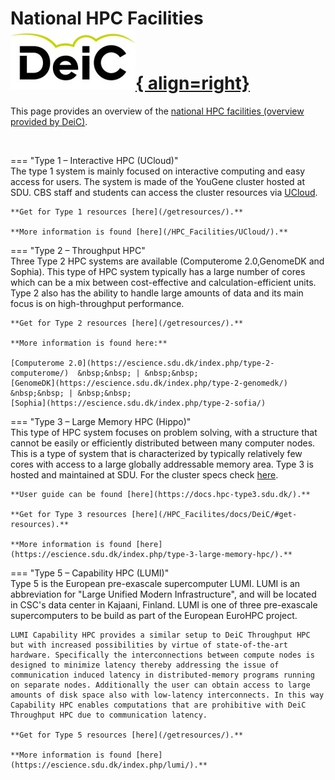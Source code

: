 # National HPC Facilities  [![deic](./images/DeiC.jpg){ align=right}](https://www.deic.dk/) 

This page provides an overview of the [national HPC facilities (overview provided by DeiC)](https://www.deic.dk/en/supercomputing/national-hpc-facilities). 

<br />

=== "Type 1 – Interactive HPC (UCloud)"
    <br />
    The type 1 system is mainly focused on interactive computing and easy access for users. The system is made of the YouGene cluster hosted at SDU. CBS staff and students can access the cluster resources via [UCloud](https://cloud.sdu.dk/app/). 

    **Get for Type 1 resources [here](/getresources/).**

    **More information is found [here](/HPC_Facilities/UCloud/).**

=== "Type 2 – Throughput HPC"
    <br />
    Three Type 2 HPC systems are available (Computerome 2.0,GenomeDK and Sophia). This type of HPC system typically has a large number of cores which can be a mix between cost-effective and calculation-efficient units. Type 2 also has the ability to handle large amounts of data and its main focus is on high-throughput performance. 

    **Get for Type 2 resources [here](/getresources/).**

    **More information is found here:**

    [Computerome 2.0](https://escience.sdu.dk/index.php/type-2-computerome/)  &nbsp;&nbsp; | &nbsp;&nbsp;
    [GenomeDK](https://escience.sdu.dk/index.php/type-2-genomedk/) &nbsp;&nbsp; | &nbsp;&nbsp;
    [Sophia](https://escience.sdu.dk/index.php/type-2-sofia/)

=== "Type 3 – Large Memory HPC (Hippo)"
    <br />
    This type of HPC system focuses on problem solving, with a structure that cannot be easily or efficiently distributed between many computer nodes. This is a type of system that is characterized by typically relatively few cores with access to a large globally addressable memory area. 
    Type 3 is hosted and maintained at SDU. For the cluster specs check [here](https://escience.sdu.dk/index.php/type-3-large-memory-hpc/). 

    **User guide can be found [here](https://docs.hpc-type3.sdu.dk/).** 

    **Get for Type 3 resources [here](/HPC_Facilites/docs/DeiC/#get-resources).**

    **More information is found [here](https://escience.sdu.dk/index.php/type-3-large-memory-hpc/).**

=== "Type 5 – Capability HPC (LUMI)"
    <br />
    Type 5 is the European pre-exascale supercomputer LUMI. LUMI is an abbreviation for "Large Unified Modern Infrastructure", and will be located in CSC's data center in Kajaani, Finland. LUMI is one of three pre-exascale supercomputers to be build as part of the European EuroHPC project.

    LUMI Capability HPC provides a similar setup to DeiC Throughput HPC but with increased possibilities by virtue of state-of-the-art hardware. Specifically the interconnections between compute nodes is designed to minimize latency thereby addressing the issue of communication induced latency in distributed-memory programs running on separate nodes. Additionally the user can obtain access to large amounts of disk space also with low-latency interconnects. In this way Capability HPC enables computations that are prohibitive with DeiC Throughput HPC due to communication latency. 

    **Get for Type 5 resources [here](/getresources/).**

    **More information is found [here](https://escience.sdu.dk/index.php/lumi/).**